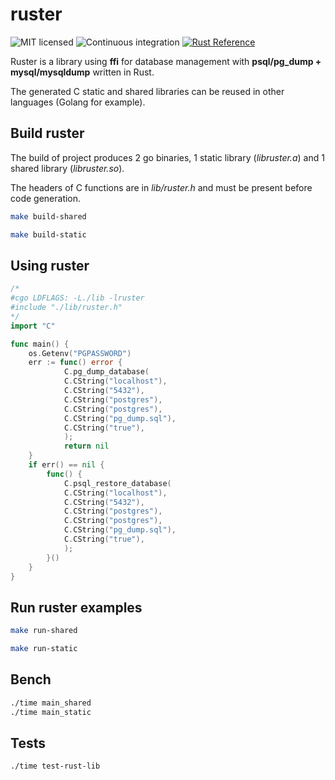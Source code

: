 # ruster


![MIT licensed](https://img.shields.io/badge/license-MIT-blue.svg)
![Continuous integration](https://github.com/actions-rs/cargo/workflows/Continuous%20integration/badge.svg)
[![Rust Reference](https://img.shields.io/badge/docs.rs-rustdoc-green)](https://docs.rs/ruster/1.1.1/ruster/)

Ruster is a library using **ffi** for database management with **psql/pg_dump + mysql/mysqldump** written in Rust.

The generated C static and shared libraries can be reused in other languages (Golang for example).

## Build ruster

The build of project produces 2 go binaries, 1 static library (_libruster.a_) and 1 shared library (_libruster.so_).

The headers of C functions are in _lib/ruster.h_ and must be present before code generation. 

```bash
make build-shared
```

```bash
make build-static
```

## Using ruster

```go
/*                                             
#cgo LDFLAGS: -L./lib -lruster                 
#include "./lib/ruster.h"                      
*/                                             
import "C"                                     

func main() {                                   
    os.Getenv("PGPASSWORD")                   
    err := func() error {                     
            C.pg_dump_database(               
    		C.CString("localhost"),           
    		C.CString("5432"),                
    		C.CString("postgres"),            
    		C.CString("postgres"),            
    		C.CString("pg_dump.sql"),         
    		C.CString("true"),                
    		);                                
    		return nil                        
    }                                         
    if err() == nil {                         
        func() {                              
            C.psql_restore_database(          
        	C.CString("localhost"),           
        	C.CString("5432"),                
        	C.CString("postgres"),            
        	C.CString("postgres"),            
        	C.CString("pg_dump.sql"),         
        	C.CString("true"),                
            );                                
        }()                                   
    }                                         
}
```

## Run ruster examples

```bash
make run-shared
```

```bash
make run-static
```

## Bench

```bash
./time main_shared
./time main_static
```

## Tests

```bash
./time test-rust-lib
```
